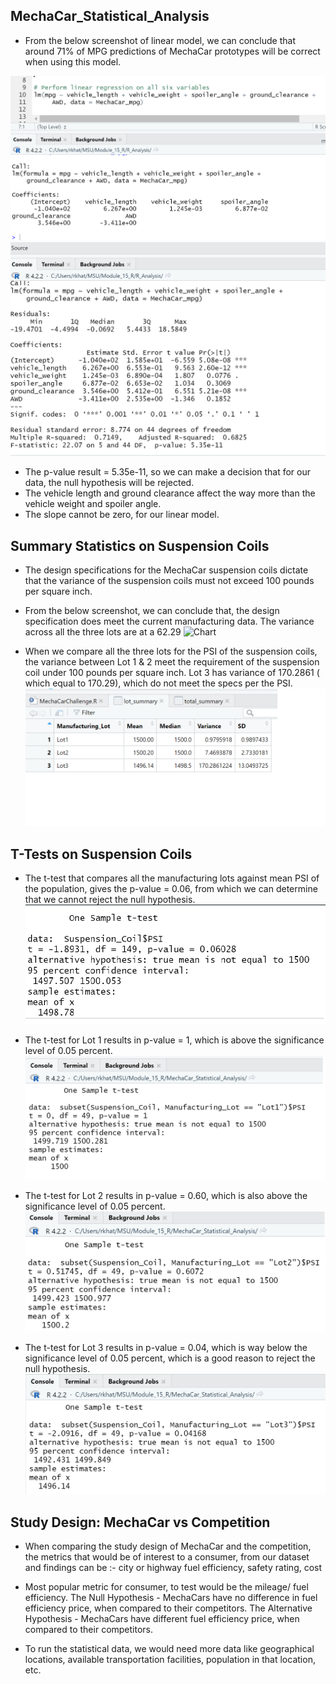 ## MechaCar_Statistical_Analysis

* From the below screenshot of linear model, we can conclude that around 71% of MPG predictions of MechaCar prototypes will be correct when using this model. 

![Chart](./linear_regrsn.png)
![Chart](./lin_rgr_summ.png)

* The p-value result = 5.35e-11, so we can make a decision that for our data, the null hypothesis will be rejected.
* The vehicle length and ground clearance affect the way more than the vehicle weight and spoiler angle.
* The slope cannot be zero, for our linear model. 

## Summary Statistics on Suspension Coils

* The design specifications for the MechaCar suspension coils dictate that the variance of the suspension coils must not exceed 100 pounds per square inch.
* From the below screenshot, we can conclude that, the design specification does meet the current manufacturing data. The variance across all the three lots are at a 62.29
![Chart](./tot_summary.png)

* When we compare all the three lots for the PSI of the suspension coils, the variance between Lot 1 & 2 meet the requirement of the suspension coil under 100 pounds per square inch. Lot 3 has variance of 170.2861 ( which equal to 170.29), which do not  meet the specs per the PSI.
![Chart](./lot_summary.png)

## T-Tests on Suspension Coils

* The t-test that compares all the manufacturing lots against mean PSI of the population,  gives the p-value = 0.06, from which we can determine that we cannot reject the null hypothesis.
![Chart](./t_test_all.png)

* The t-test for Lot 1 results in p-value = 1, which is above the significance level of 0.05 percent.
![Chart](./t_test_lot1.png)

* The t-test for Lot 2 results in p-value = 0.60, which is also above the significance level of 0.05 percent.
![Chart](./t_test_lot2.png)

* The t-test for Lot 3 results in p-value = 0.04, which is way below the significance level of 0.05 percent, which is a good reason to reject the null hypothesis.
![Chart](./t_test_lot3.png)

## Study Design: MechaCar vs Competition

* When comparing the study design of MechaCar and the competition, the metrics that would be of interest to a consumer, from our dataset and findings can be :- 
city or highway fuel efficiency, safety rating, cost

* Most popular metric for consumer, to test would be the mileage/ fuel efficiency.
 The Null Hypothesis - MechaCars have no difference in fuel efficiency price, when compared to their competitors.
 The Alternative Hypothesis - MechaCars have different fuel efficiency price, when compared to their competitors.

* To run the statistical data, we would need more data like geographical locations, available transportation facilities, population in that location, etc.
